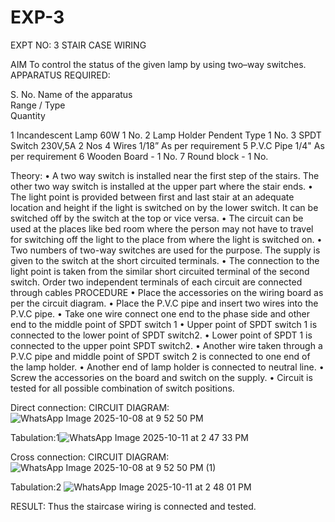 # EXP-3
EXPT NO: 3				STAIR CASE WIRING                     

 
AIM
 To control the status of the given lamp by using two–way switches. 
APPARATUS REQUIRED:

S. No.
Name of the apparatus	
Range / Type	
Quantity

1	Incandescent Lamp	60W	1 No.
2	Lamp Holder	Pendent Type	1 No.
3	SPDT Switch	230V,5A	2 Nos
4	Wires	1/18”	As per requirement
5	P.V.C Pipe	1/4"	As per requirement
6	Wooden Board	-	1 No.
7	Round block	-	1 No.


Theory:
•	A two way switch is installed near the first step of the stairs. The other two way switch is installed at the upper part where the stair ends.
•	The light point is provided between first and last stair at an adequate location and height if the light is switched on by the lower switch. It can be switched off by the switch at the top or vice versa.
•	The circuit can be used at the places like bed room where the person may  not  have  to  travel for switching off the light to the place from where the light is switched on.
•	Two  numbers  of  two-way  switches  are  used  for  the  purpose.  The supply is given to the switch at the short circuited terminals.
•	The  connection  to  the  light  point  is  taken  from  the  similar  short circuited  terminal  of  the   second  switch.   Order  two  independent terminals of each circuit are connected through  cables 
PROCEDURE
•  Place the accessories on the wiring board as per the circuit diagram.
•  Place the P.V.C pipe and insert two wires into the P.V.C pipe.
•	Take one wire connect one end to the phase side and other end to the middle point of SPDT switch 1
•  Upper point of SPDT switch 1 is connected to the lower point of SPDT
switch2.
•  Lower point of SPDT 1 is connected to the upper point SPDT switch2.
•	Another wire taken through a P.V.C pipe and middle point of SPDT switch 2 is connected to one end of the lamp holder.
•  Another end of lamp holder is connected to neutral line.
•  Screw the accessories on the board and switch on the supply.
•  Circuit is tested for all possible combination of switch positions.


Direct connection: CIRCUIT DIAGRAM: ![WhatsApp Image 2025-10-08 at 9 52 50 PM](https://github.com/user-attachments/assets/a0a28469-e8ba-41b9-b06b-f2366ccacec5)

Tabulation:1![WhatsApp Image 2025-10-11 at 2 47 33 PM](https://github.com/user-attachments/assets/86b01f4d-581b-40b2-b0f1-3e0aa7f45b8a)

	
Cross connection: CIRCUIT DIAGRAM:![WhatsApp Image 2025-10-08 at 9 52 50 PM (1)](https://github.com/user-attachments/assets/aef80e28-0cab-4822-9ddc-07ca6514cfdf)


Tabulation:2
![WhatsApp Image 2025-10-11 at 2 48 01 PM](https://github.com/user-attachments/assets/3b6d7583-3ee9-420b-a56d-269a4b8303c5)

RESULT:
Thus the staircase wiring is connected and tested.
